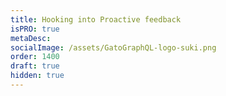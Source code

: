 ```yaml
---
title: Hooking into Proactive feedback
isPRO: true
metaDesc:
socialImage: /assets/GatoGraphQL-logo-suki.png
order: 1400
draft: true
hidden: true
---
```


